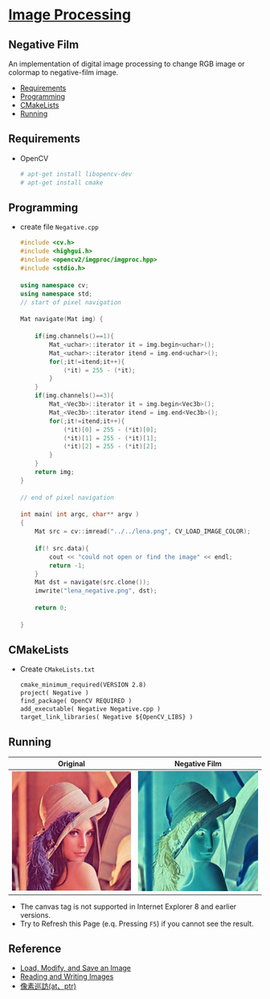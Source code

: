 # [Image Processing](../../)

## Negative Film

An implementation of digital image processing to change RGB image or colormap to negative-film image.

* [Requirements](#requirements)
* [Programming](#programming)
* [CMakeLists](#cmakelists)
* [Running](#running)

## Requirements

- OpenCV
  ```sh
  # apt-get install libopencv-dev
  # apt-get install cmake
  ```
<!-- python-opencv -->

## Programming

- create file `Negative.cpp`    

  ``` cpp
  #include <cv.h>
  #include <highgui.h>
  #include <opencv2/imgproc/imgproc.hpp>
  #include <stdio.h>
  
  using namespace cv;
  using namespace std;
  // start of pixel navigation
  
  Mat navigate(Mat img) {
  
      if(img.channels()==1){
          Mat_<uchar>::iterator it = img.begin<uchar>();
          Mat_<uchar>::iterator itend = img.end<uchar>();
          for(;it!=itend;it++){
              (*it) = 255 - (*it);
          }
      }
      if(img.channels()==3){
          Mat_<Vec3b>::iterator it = img.begin<Vec3b>();
          Mat_<Vec3b>::iterator itend = img.end<Vec3b>();
          for(;it!=itend;it++){
              (*it)[0] = 255 - (*it)[0];
              (*it)[1] = 255 - (*it)[1];
              (*it)[2] = 255 - (*it)[2];
          }
      }
      return img;
  }
  
  // end of pixel navigation
  
  int main( int argc, char** argv )
  {
      Mat src = cv::imread("../../lena.png", CV_LOAD_IMAGE_COLOR);
  
      if(! src.data){
          cout << "could not open or find the image" << endl;
          return -1;
      }
      Mat dst = navigate(src.clone());    
      imwrite("lena_negative.png", dst);
    
      return 0;
  
  }
  ```

## CMakeLists

- Create `CMakeLists.txt`    

  ```
  cmake_minimum_required(VERSION 2.8)
  project( Negative )
  find_package( OpenCV REQUIRED )
  add_executable( Negative Negative.cpp )
  target_link_libraries( Negative ${OpenCV_LIBS} )
  ```

## Running

  | Original            | Negative Film            |
  |---------------------|--------------------------|
  |![r](../../lena.png) | ![r](lena_negative.png)  |


- The canvas tag is not supported in Internet Explorer 8 and earlier versions.
- Try to Refresh this Page (e.q. Pressing `F5`) if you cannot see the result.

## Reference

- [Load, Modify, and Save an Image](https://docs.opencv.org/2.4/doc/tutorials/introduction/load_save_image/load_save_image.html)
- [Reading and Writing Images](https://docs.opencv.org/3.0-beta/modules/imgcodecs/doc/reading_and_writing_images.html)
- [像素巡訪(at、ptr)](http://monkeycoding.com/?p=538)

